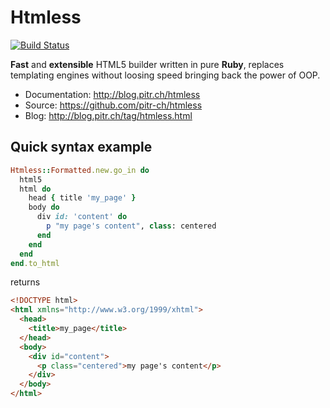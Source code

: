 # Htmless

[![Build Status](https://travis-ci.org/pitr-ch/htmless.png?branch=master)](https://travis-ci.org/pitr-ch/htmless)

**Fast** and **extensible** HTML5 builder written in pure **Ruby**, replaces templating engines without loosing speed bringing back the power of OOP.

-   Documentation: <http://blog.pitr.ch/htmless>
-   Source: <https://github.com/pitr-ch/htmless>
-   Blog: <http://blog.pitr.ch/tag/htmless.html>

## Quick syntax example

```ruby
Htmless::Formatted.new.go_in do
  html5
  html do
    head { title 'my_page' }
    body do
      div id: 'content' do
        p "my page's content", class: centered
      end
    end
  end
end.to_html
```

returns

```html
<!DOCTYPE html>
<html xmlns="http://www.w3.org/1999/xhtml">
  <head>
    <title>my_page</title>
  </head>
  <body>
    <div id="content">
      <p class="centered">my page's content</p>
    </div>
  </body>
</html>
```
